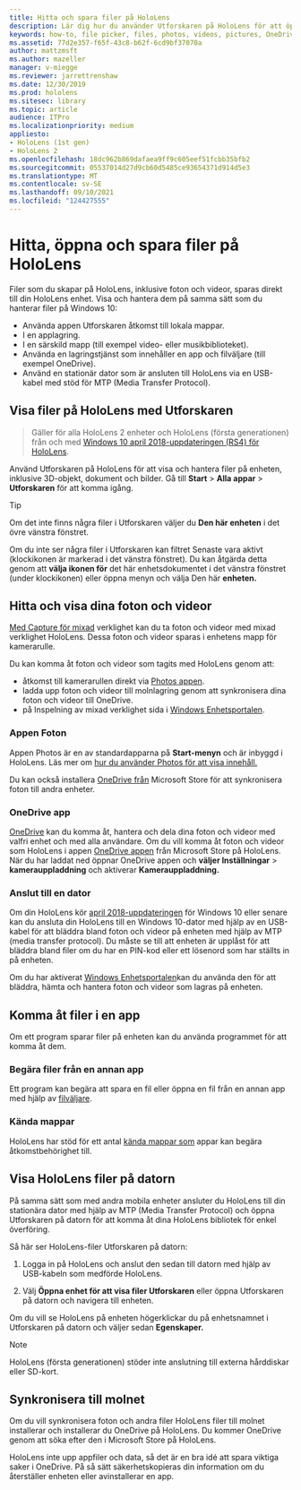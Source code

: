 ```yaml
---
title: Hitta och spara filer på HoloLens
description: Lär dig hur du använder Utforskaren på HoloLens för att öppna, visa och hantera filer på din enhet med mixad verklighet.
keywords: how-to, file picker, files, photos, videos, pictures, OneDrive, storage, file explorer, hololens
ms.assetid: 77d2e357-f65f-43c8-b62f-6cd9bf37070a
author: mattzmsft
ms.author: mazeller
manager: v-miegge
ms.reviewer: jarrettrenshaw
ms.date: 12/30/2019
ms.prod: hololens
ms.sitesec: library
ms.topic: article
audience: ITPro
ms.localizationpriority: medium
appliesto:
- HoloLens (1st gen)
- HoloLens 2
ms.openlocfilehash: 18dc962b869dafaea9ff9c605eef51fcbb35bfb2
ms.sourcegitcommit: 05537014d27d9cb60d5485ce93654371d914d5e3
ms.translationtype: MT
ms.contentlocale: sv-SE
ms.lasthandoff: 09/10/2021
ms.locfileid: "124427555"
---
```

# <a name="find-open-and-save-files-on-hololens"></a>Hitta, öppna och spara filer på HoloLens

Filer som du skapar på HoloLens, inklusive foton och videor, sparas direkt till din HoloLens enhet. Visa och hantera dem på samma sätt som du hanterar filer på Windows 10:

- Använda appen Utforskaren åtkomst till lokala mappar.
- I en applagring.
- I en särskild mapp (till exempel video- eller musikbiblioteket).
- Använda en lagringstjänst som innehåller en app och filväljare (till exempel OneDrive).
- Använd en stationär dator som är ansluten till HoloLens via en USB-kabel med stöd för MTP (Media Transfer Protocol).

## <a name="view-files-on-hololens-using-file-explorer"></a>Visa filer på HoloLens med Utforskaren

> Gäller för alla HoloLens 2 enheter och HoloLens (första generationen) från och med [Windows 10 april 2018-uppdateringen (RS4) för HoloLens](/windows/mixed-reality/release-notes-april-2018).

Använd Utforskaren på HoloLens för att visa och hantera filer på enheten, inklusive 3D-objekt, dokument och bilder. Gå till **Start**   >  **Alla appar**   >  **Utforskaren** för att komma igång.

> [!TIP]
> Om det inte finns några filer i Utforskaren väljer du **Den här enheten** i det övre vänstra fönstret.

Om du inte ser några filer i Utforskaren kan filtret Senaste vara aktivt (klockikonen är markerad i det vänstra fönstret). Du kan åtgärda detta genom att **välja ikonen för** det här enhetsdokumentet i det vänstra fönstret (under klockikonen) eller öppna menyn och välja Den här **enheten.**

## <a name="find-and-view-your-photos-and-videos"></a>Hitta och visa dina foton och videor

[Med Capture för mixad](holographic-photos-and-videos.md) verklighet kan du ta foton och videor med mixad verklighet HoloLens.  Dessa foton och videor sparas i enhetens mapp för kamerarulle.

Du kan komma åt foton och videor som tagits med HoloLens genom att:

- åtkomst till kamerarullen direkt via [Photos appen](holographic-photos-and-videos.md).
- ladda upp foton och videor till molnlagring genom att synkronisera dina foton och videor till OneDrive.
- på Inspelning av mixad verklighet sida i [Windows Enhetsportalen](/windows/mixed-reality/using-the-windows-device-portal#mixed-reality-capture).

### <a name="photos-app"></a>Appen Foton

Appen Photos är en av standardapparna på **Start-menyn** och är inbyggd i HoloLens. Läs mer om [hur du använder Photos för att visa innehåll.](holographic-photos-and-videos.md)

Du kan också installera [OneDrive från](https://www.microsoft.com/p/onedrive/9wzdncrfj1p3) Microsoft Store för att synkronisera foton till andra enheter.

### <a name="onedrive-app"></a>OneDrive app

[OneDrive](https://onedrive.live.com/) kan du komma åt, hantera och dela dina foton och videor med valfri enhet och med alla användare. Om du vill komma åt foton och videor som HoloLens i appen [OneDrive appen](https://www.microsoft.com/p/onedrive/9wzdncrfj1p3) från Microsoft Store på HoloLens. När du har laddat ned öppnar OneDrive appen och **väljer Inställningar**  >  **kamerauppladdning** och aktiverar **Kamerauppladdning.**

### <a name="connect-to-a-pc"></a>Anslut till en dator

Om din HoloLens kör [april 2018-uppdateringen](/windows/mixed-reality/release-notes-april-2018) för Windows 10 eller senare kan du ansluta din HoloLens till en Windows 10-dator med hjälp av en USB-kabel för att bläddra bland foton och videor på enheten med hjälp av MTP (media transfer protocol). Du måste se till att enheten är upplåst för att bläddra bland filer om du har en PIN-kod eller ett lösenord som har ställts in på enheten.  

Om du har aktiverat [Windows Enhetsportalen](/windows/mixed-reality/using-the-windows-device-portal)kan du använda den för att bläddra, hämta och hantera foton och videor som lagras på enheten.

## <a name="access-files-within-an-app"></a>Komma åt filer i en app

Om ett program sparar filer på enheten kan du använda programmet för att komma åt dem.

### <a name="requesting-files-from-another-app"></a>Begära filer från en annan app

Ett program kan begära att spara en fil eller öppna en fil från en annan app med hjälp av [filväljare](/windows/mixed-reality/app-model#file-pickers).

### <a name="known-folders"></a>Kända mappar

HoloLens har stöd för ett antal [kända mappar som](/windows/mixed-reality/app-model#known-folders) appar kan begära åtkomstbehörighet till.

## <a name="view-hololens-files-on-your-pc"></a>Visa HoloLens filer på datorn

På samma sätt som med andra mobila enheter ansluter du HoloLens till din stationära dator med hjälp av MTP (Media Transfer Protocol) och öppna Utforskaren på datorn för att komma åt dina HoloLens bibliotek för enkel överföring.

Så här ser HoloLens-filer Utforskaren på datorn:

1. Logga in på HoloLens och anslut den sedan till datorn med hjälp av USB-kabeln som medförde HoloLens.

1. Välj **Öppna enhet för att visa filer Utforskaren** eller öppna Utforskaren på datorn och navigera till enheten.

Om du vill se HoloLens på enheten högerklickar du på enhetsnamnet i Utforskaren på datorn och väljer sedan **Egenskaper.**

> [!NOTE]
> HoloLens (första generationen) stöder inte anslutning till externa hårddiskar eller SD-kort.

## <a name="sync-to-the-cloud"></a>Synkronisera till molnet

Om du vill synkronisera foton och andra filer HoloLens filer till molnet installerar och installerar du OneDrive på HoloLens. Du kommer OneDrive genom att söka efter den i Microsoft Store på HoloLens.

HoloLens inte upp appfiler och data, så det är en bra idé att spara viktiga saker i OneDrive. På så sätt säkerhetskopieras din information om du återställer enheten eller avinstallerar en app.
